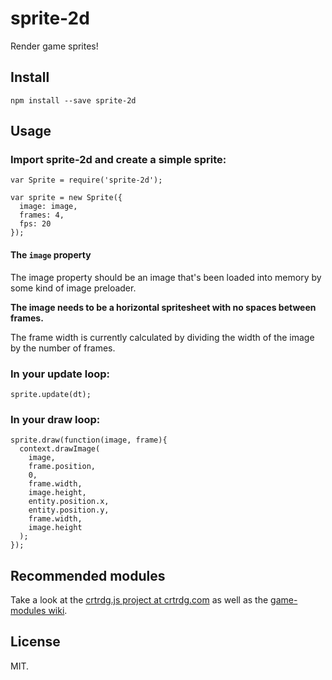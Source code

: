 # sprite-2d

Render game sprites!

## Install

```
npm install --save sprite-2d
```

## Usage

### Import sprite-2d and create a simple sprite:

```
var Sprite = require('sprite-2d');

var sprite = new Sprite({
  image: image,
  frames: 4,
  fps: 20
});
```

#### The `image` property

The image property should be an image that's been loaded into memory by some kind of image preloader.

**The image needs to be a horizontal spritesheet with no spaces between frames.**

The frame width is currently calculated by dividing the width of the image by the number of frames.

### In your update loop:

```
sprite.update(dt);
```

### In your draw loop:

```
sprite.draw(function(image, frame){
  context.drawImage(
    image, 
    frame.position,
    0,
    frame.width, 
    image.height, 
    entity.position.x,
    entity.position.y,
    frame.width, 
    image.height
  );
});
```

## Recommended modules

Take a look at the [crtrdg.js project at crtrdg.com](http://crtrdg.com) as well as the [game-modules wiki](https://github.com/hughsk/game-modules/wiki).

## License
MIT.
